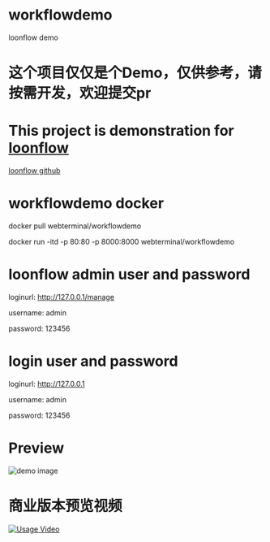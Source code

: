 # workflowdemo
loonflow demo
# 这个项目仅仅是个Demo，仅供参考，请按需开发，欢迎提交pr

# This project is demonstration for [loonflow](https://github.com/blackholll/loonflow.git) 
[loonflow github](https://github.com/blackholll/loonflow.git)

# workflowdemo docker
docker pull webterminal/workflowdemo

docker run -itd -p 80:80 -p 8000:8000 webterminal/workflowdemo

# loonflow admin user and password
loginurl: http://127.0.0.1/manage

username: admin

password: 123456

# login user and password
loginurl: http://127.0.0.1

username: admin

password: 123456

# Preview
![demo image](./demo.gif  "demo image")

# 商业版本预览视频
[![Usage Video](https://i.ytimg.com/vi/-HwhB21v8L8/1.jpg?time=1527217648531)](https://github.com/jimmy201602/workflowdemo/blob/master/Peek%202021-05-06%2010-51.mp4)
